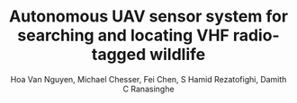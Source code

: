 ---
layout: pub
title: Autonomous UAV sensor system for searching and locating VHF radio-tagged wildlife
author: Hoa Van Nguyen, Michael Chesser, Fei Chen, S Hamid Rezatofighi, Damith C Ranasinghe
year: 2018
paper_link: https://www.researchgate.net/profile/Hoa-Nguyen-114/publication/328547885_Autonomous_UAV_sensor_system_for_searching_and_locating_VHF_radio-tagged_wildlife/links/5c0729ab299bf169ae332286/Autonomous-UAV-sensor-system-for-searching-and-locating-VHF-radio-tagged-wildlife.pdf
publisher: ACM Conference on Embedded Networked Sensor Systems
comments: false
category: blog
---